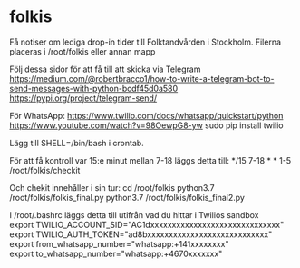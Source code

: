 # folkis
Få notiser om lediga drop-in tider till Folktandvården i Stockholm.
Filerna placeras i /root/folkis eller annan mapp

Följ dessa sidor för att få till att skicka via Telegram
https://medium.com/@robertbracco1/how-to-write-a-telegram-bot-to-send-messages-with-python-bcdf45d0a580
https://pypi.org/project/telegram-send/

För WhatsApp:
https://www.twilio.com/docs/whatsapp/quickstart/python
https://www.youtube.com/watch?v=98OewpG8-yw
sudo pip install twilio

Lägg till 
SHELL=/bin/bash
i crontab.

För att få kontroll var 15:e minut mellan 7-18 läggs detta till:
*/15 7-18 * * 1-5 /root/folkis/checkit

Och chekit innehåller i sin tur:
cd /root/folkis
python3.7 /root/folkis/folkis_final.py
python3.7 /root/folkis/folkis_final2.py

I /root/.bashrc läggs detta till utifrån vad du hittar i Twilios sandbox<br>
export TWILIO_ACCOUNT_SID="AC1dxxxxxxxxxxxxxxxxxxxxxxxxxxxxxx"<br>
export TWILIO_AUTH_TOKEN="ad8bxxxxxxxxxxxxxxxxxxxxxxxxxxxx"<br>
export from_whatsapp_number="whatsapp:+141xxxxxxxx"<br>
export to_whatsapp_number="whatsapp:+4670xxxxxxx"<br>
